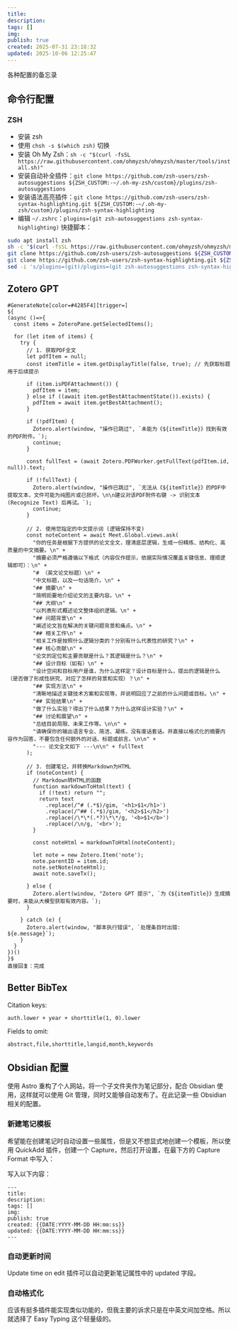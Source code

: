 ```yaml
---
title:
description:
tags: []
img:
publish: true
created: 2025-07-31 23:18:32
updated: 2025-10-06 12:25:47
---
```

各种配置的备忘录
## 命令行配置

### ZSH
- 安装 zsh
- 使用 `chsh -s $(which zsh)` 切换
- 安装 Oh My Zsh：`sh -c "$(curl -fsSL https://raw.githubusercontent.com/ohmyzsh/ohmyzsh/master/tools/install.sh)"`
- 安装自动补全插件：`git clone https://github.com/zsh-users/zsh-autosuggestions ${ZSH_CUSTOM:-~/.oh-my-zsh/custom}/plugins/zsh-autosuggestions`
- 安装语法高亮插件：`git clone https://github.com/zsh-users/zsh-syntax-highlighting.git ${ZSH_CUSTOM:-~/.oh-my-zsh/custom}/plugins/zsh-syntax-highlighting`
- 编辑 `~/.zshrc`：`plugins=(git zsh-autosuggestions zsh-syntax-highlighting)`
快捷脚本：
```bash
sudo apt install zsh
sh -c "$(curl -fsSL https://raw.githubusercontent.com/ohmyzsh/ohmyzsh/master/tools/install.sh)"
git clone https://github.com/zsh-users/zsh-autosuggestions ${ZSH_CUSTOM:-~/.oh-my-zsh/custom}/plugins/zsh-autosuggestions
git clone https://github.com/zsh-users/zsh-syntax-highlighting.git ${ZSH_CUSTOM:-~/.oh-my-zsh/custom}/plugins/zsh-syntax-highlighting
sed -i 's/plugins=(git)/plugins=(git zsh-autosuggestions zsh-syntax-highlighting)/' ~/.zshrc
```

## Zotero GPT

```
#GenerateNote[color=#4285F4][trigger=]
${
(async ()=>{
  const items = ZoteroPane.getSelectedItems();

  for (let item of items) {
    try {
      // 1. 获取PDF全文
      let pdfItem = null;
      const itemTitle = item.getDisplayTitle(false, true); // 先获取标题用于后续提示

      if (item.isPDFAttachment()) {
        pdfItem = item;
      } else if ((await item.getBestAttachmentState()).exists) {
        pdfItem = await item.getBestAttachment();
      }

      if (!pdfItem) {
        Zotero.alert(window, "操作已跳过", `未能为《${itemTitle}》找到有效的PDF附件。`);
        continue;
      }
      
      const fullText = (await Zotero.PDFWorker.getFullText(pdfItem.id, null)).text;

      if (!fullText) {
        Zotero.alert(window, "操作已跳过", `无法从《${itemTitle}》的PDF中提取文本，文件可能为纯图片或已损坏。\n\n建议对该PDF附件右键 -> 识别文本(Recognize Text) 后再试。`);
        continue;
      }

      // 2. 使用您指定的中文提示词 (逻辑保持不变)
      const noteContent = await Meet.Global.views.ask(
        "你的任务是根据下方提供的论文全文，理清底层逻辑，生成一份精炼、结构化、高质量的中文摘要。\n" +
        "摘要必须严格遵循以下格式（内容仅作提示，依据实际情况覆盖关键信息、理顺逻辑即可）：\n" +
        "# （英文论文标题）\n" +
        "中文标题，以及一句话简介。\n" +
        "## 摘要\n" +
        "简明扼要地介绍论文的主要内容。\n" +
        "## 大纲\n" +
        "以列表形式概述论文整体组织逻辑。\n" +
        "## 问题背景\n" +
        "阐述论文旨在解决的关键问题背景和痛点。\n" +
        "## 相关工作\n" +
        "相关工作是按照什么逻辑分类的？分别有什么代表性的研究？\n" +
        "## 核心贡献\n" +
        "论文的定位和主要贡献是什么？其逻辑是什么？\n" +
        "## 设计目标（如有）\n" +
        "设计空间和目标用户是谁，为什么这样定？设计目标是什么，提出的逻辑是什么（是否做了形成性研究、对应了怎样的背景和实现）？\n" +
        "## 实现方法\n" +
        "清晰地描述关键技术方案和实现等，并说明回应了之前的什么问题或目标。\n" +
        "## 实验结果\n" +
        "做了什么实验？得出了什么结果？为什么这样设计实验？\n" +
        "## 讨论和展望\n" +
        "总结目前局限、未来工作等。\n\n" +
        "请确保你的输出语言专业、简洁、凝练，没有废话套话。并直接以格式化的摘要内容作为回答，不要包含任何额外的对话、标题或前言。\n\n" +
        "--- 论文全文如下 ---\n\n" + fullText
      );

      // 3. 创建笔记，并转换Markdown为HTML
      if (noteContent) {
        // Markdown转HTML的函数
        function markdownToHtml(text) {
          if (!text) return "";
          return text
            .replace(/^# (.*$)/gim, '<h1>$1</h1>')
            .replace(/^## (.*$)/gim, '<h2>$1</h2>')
            .replace(/\*\*(.*?)\*\*/g, '<b>$1</b>')
            .replace(/\n/g, '<br>');
        }
        
        const noteHtml = markdownToHtml(noteContent);
        
        let note = new Zotero.Item('note');
        note.parentID = item.id;
        note.setNote(noteHtml);
        await note.saveTx();
        
      } else {
        Zotero.alert(window, "Zotero GPT 提示", `为《${itemTitle}》生成摘要时，未能从大模型获取有效内容。`);
      }

    } catch (e) {
      Zotero.alert(window, "脚本执行错误", `处理条目时出错: ${e.message}`);
    }
  }
})()
}$
直接回复：完成
```

## Better BibTex

Citation keys:
```
auth.lower + year + shorttitle(1, 0).lower
```

Fields to omit:
```
abstract,file,shorttitle,langid,month,keywords
```



## Obsidian 配置

使用 Astro 重构了个人网站，将一个子文件夹作为笔记部分，配合 Obsidian 使用，这样就可以使用 Git 管理，同时又能够自动发布了。在此记录一些 Obsidian 相关的配置。

### 新建笔记模板

希望能在创建笔记时自动设置一些属性，但是又不想显式地创建一个模板，所以使用 QuickAdd 插件，创建一个 Capture，然后打开设置，在最下方的 Capture Format 中写入：

写入以下内容：
```
---
title: 
description: 
tags: []
img: 
publish: true
created: {{DATE:YYYY-MM-DD HH:mm:ss}}
updated: {{DATE:YYYY-MM-DD HH:mm:ss}}
---

```

### 自动更新时间

Update time on edit 插件可以自动更新笔记属性中的 updated 字段。

### 自动格式化

应该有挺多插件能实现类似功能的，但我主要的诉求只是在中英文间加空格。所以就选择了 Easy Typing 这个轻量级的。
